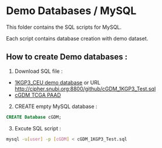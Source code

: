 # Demo Databases / MySQL 

This folder contains the SQL scripts for MySQL.

Each script contains database creation with demo dataset.


## How to create Demo databases : 

1. Download SQL file :
- [1KGP3_CEU demo database](1KGP3_CEU) or URL http://cipher.snubi.org:8800/github/cGDM_1KGP3_Test.sql
- [cGDM TCGA PAAD](cGDM_TCGA_PAAD_Demo_Database.sql)

2. CREATE empty MySQL database :
```sql
CREATE Database cGDM;
```

3. Excute SQL script :
```sh
mysql -u[user] -p [cGDM] < cGDM_1KGP3_Test.sql
``` 
